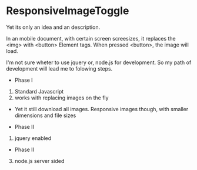 ResponsiveImageToggle
=====================
Yet its only an idea and an description.

In an mobile document, with certain screen screesizes, it replaces the &lt;img> with
&lt;button> Element tags. When pressed &lt;button>, the image will load.

I'm not sure wheter to use jquery or, node.js for development.
  So my path of development will lead me to folowing steps.
  
  * Phase I
  1. Standard Javascript
  2. works with replacing images on the fly
   * Yet it still download all images. Responsive images though, with smaller dimensions and file sizes 

  * Phase II
  1. jquery enabled
  
  * Phase II
  3. node.js server sided
